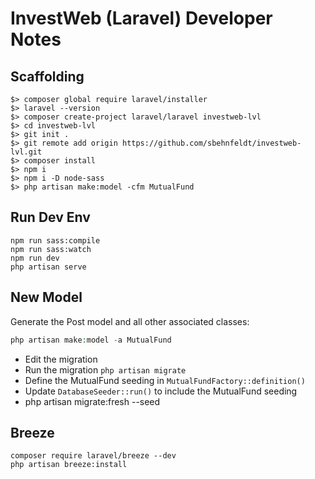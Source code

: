 # InvestWeb (Laravel) Developer Notes

## Scaffolding
```shell
$> composer global require laravel/installer
$> laravel --version
$> composer create-project laravel/laravel investweb-lvl
$> cd investweb-lvl
$> git init .
$> git remote add origin https://github.com/sbehnfeldt/investweb-lvl.git
$> composer install
$> npm i
$> npm i -D node-sass
$> php artisan make:model -cfm MutualFund  
```
## Run Dev Env
```shell
npm run sass:compile
npm run sass:watch
npm run dev
php artisan serve
```

## New Model
Generate the Post model and all other associated classes:

```php
php artisan make:model -a MutualFund
```

- Edit the migration
- Run the migration `php artisan migrate`
- Define the MutualFund seeding in `MutualFundFactory::definition()`
- Update `DatabaseSeeder::run()` to include the MutualFund seeding
- php artisan migrate:fresh --seed

## Breeze

```
composer require laravel/breeze --dev
php artisan breeze:install
```